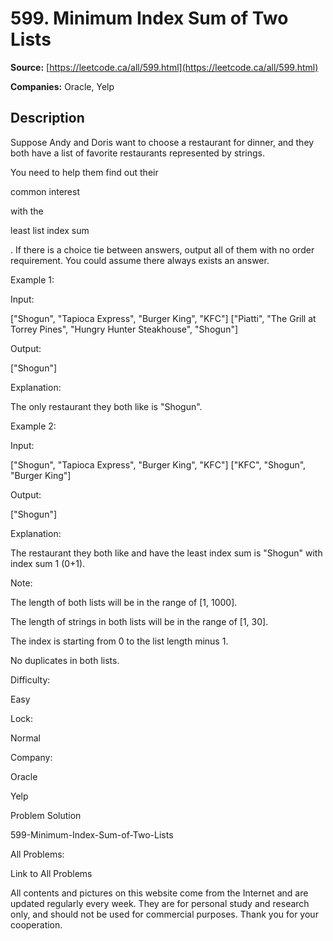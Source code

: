 # 599. Minimum Index Sum of Two Lists

**Source:** [https://leetcode.ca/all/599.html](https://leetcode.ca/all/599.html)

**Companies:** Oracle, Yelp

## Description

Suppose Andy and Doris want to choose a restaurant for dinner, and they both have a list of
        favorite restaurants represented by strings.

You need to help them find out their

common interest

with the

least list index
        sum

. If there is a choice tie between answers, output all of them with no order
        requirement. You could assume there always exists an answer.

Example 1:

Input:

["Shogun", "Tapioca Express", "Burger King", "KFC"]
["Piatti", "The Grill at Torrey Pines", "Hungry Hunter Steakhouse", "Shogun"]

Output:

["Shogun"]

Explanation:

The only restaurant they both like is "Shogun".

Example 2:

Input:

["Shogun", "Tapioca Express", "Burger King", "KFC"]
["KFC", "Shogun", "Burger King"]

Output:

["Shogun"]

Explanation:

The restaurant they both like and have the least index sum is "Shogun" with index sum 1 (0+1).

Note:

The length of both lists will be in the range of [1, 1000].

The length of strings in both lists will be in the range of [1, 30].

The index is starting from 0 to the list length minus 1.

No duplicates in both lists.

Difficulty:

Easy

Lock:

Normal

Company:

Oracle

Yelp

Problem Solution

599-Minimum-Index-Sum-of-Two-Lists

All Problems:

Link to All Problems

All contents and pictures on this website come from the Internet and are updated regularly every week. They are for personal study and research only, and should not be used for commercial purposes. Thank you for your cooperation.

